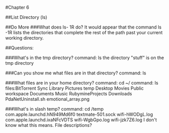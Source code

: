 #Chapter 6 

##List Directory (ls)

##Do More
###What does ls- 1R do?
It would appear that the command ls -1R lists the directories
that complete the rest of the path past your current working directory.

##Questions:

###What's in the tmp directory? 
command: ls
the directory "stuff" is on the tmp directory

###Can you show me what files are in that directory?
command: ls

###What files are in your home directory?
command: cd ~/
command: ls
files:BitTorrent Sync     Library             Pictures            temp
      Desktop             Movies              Public              workspace
      Documents           Music               RubymineProjects
      Downloads           PdaNetUninstall.sh  emotional_array.png

###What's in slash temp?
command: cd /temp
com.apple.launchd.hN949Md6f0 textmate-501.sock            wifi-hWODgL.log
com.apple.launchd.ixaNFcVDTS wifi-WgbGpo.log              wifi-jzk7Z6.log
I don't know what this means.  File descriptions?

